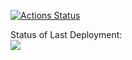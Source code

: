[![Actions Status](https://github.com/jakeqwert/HelloWorld_GitHubActions/workflows/my-basic-GitHubActions/badge.svg)](https://github.com/jakeqwert/HelloWorld_GitHubActions/actions)


Status of Last Deployment: <br>
<img src="https://github.com/jakeqwert/HelloWorld_GitHubActions/workflows/my-basic-GitHubActions/badge.svg?branch=master"><br>
